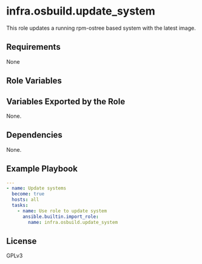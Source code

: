 # infra.osbuild.update_system

This role updates a running rpm-ostree based system with the latest image.

## Requirements

None

## Role Variables

## Variables Exported by the Role

None.

## Dependencies

None.

## Example Playbook

```yaml
---
- name: Update systems
  become: true
  hosts: all
  tasks:
    - name: Use role to update system
      ansible.builtin.import_role:
        name: infra.osbuild.update_system
```

## License

GPLv3
